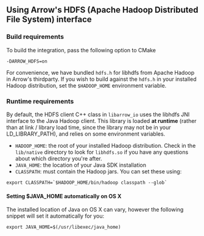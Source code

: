 <!---
  Licensed under the Apache License, Version 2.0 (the "License");
  you may not use this file except in compliance with the License.
  You may obtain a copy of the License at

   http://www.apache.org/licenses/LICENSE-2.0

  Unless required by applicable law or agreed to in writing, software
  distributed under the License is distributed on an "AS IS" BASIS,
  WITHOUT WARRANTIES OR CONDITIONS OF ANY KIND, either express or implied.
  See the License for the specific language governing permissions and
  limitations under the License. See accompanying LICENSE file.
-->

## Using Arrow's HDFS (Apache Hadoop Distributed File System) interface

### Build requirements

To build the integration, pass the following option to CMake

```shell
-DARROW_HDFS=on
```

For convenience, we have bundled `hdfs.h` for libhdfs from Apache Hadoop in
Arrow's thirdparty. If you wish to build against the `hdfs.h` in your installed
Hadoop distribution, set the `$HADOOP_HOME` environment variable.

### Runtime requirements

By default, the HDFS client C++ class in `libarrow_io` uses the libhdfs JNI
interface to the Java Hadoop client. This library is loaded **at runtime**
(rather than at link / library load time, since the library may not be in your
LD_LIBRARY_PATH), and relies on some environment variables.

* `HADOOP_HOME`: the root of your installed Hadoop distribution. Check in the
  `lib/native` directory to look for `libhdfs.so` if you have any questions
  about which directory you're after.
* `JAVA_HOME`: the location of your Java SDK installation
* `CLASSPATH`: must contain the Hadoop jars. You can set these using:

```shell
export CLASSPATH=`$HADOOP_HOME/bin/hadoop classpath --glob`
```

#### Setting $JAVA_HOME  automatically on OS X

The installed location of Java on OS X can vary, however the following snippet
will set it automatically for you:

```shell
export JAVA_HOME=$(/usr/libexec/java_home)
```
